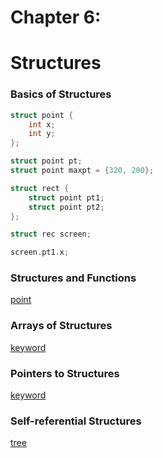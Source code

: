# Chapter 6:
# Structures

### Basics of Structures

```c
struct point {
    int x;
    int y;
};

struct point pt;
struct point maxpt = {320, 200};

struct rect {
    struct point pt1;
    struct point pt2;
};

struct rec screen;

screen.pt1.x;
```

### Structures and Functions

[point](01-point.c)

### Arrays of Structures

[keyword](02-keyword.c)

### Pointers to Structures

[keyword](03-keyword.c)

### Self-referential Structures

[tree](04-tree.c)